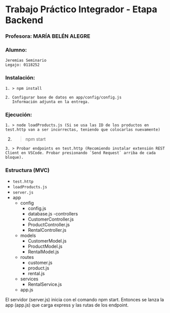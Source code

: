 # Trabajo Práctico Integrador - Etapa Backend
### Profesora: MARÍA BELÉN ALEGRE

### Alumno:
    Jeremias Seminario
    Legajo: 0118252

### Instalación:
~~~
1. > npm install
~~~
~~~
2. Configurar base de datos en app/config/config.js
   Información adjunta en la entrega.
~~~

### Ejecución:
~~~
1. > node loadProducts.js (Si se usa las ID de los productos en test.http van a ser incorrectas, teniendo que colocarlas nuevamente)
~~~
2. > npm start
~~~
3. > Probar endpoints en test.http (Recomiendo instalar extensión REST Client en VSCode. Probar presionando `Send Request` arriba de cada bloque).
~~~

### Estructura (MVC)
- `test.http`
- `loadProducts.js`
- `server.js`
- app
    - config
        - config.js
        - database.js
    -controllers
        - CustomerController.js
        - ProductController.js
        - RentalController.js
    - models
        - CustomerModel.js
        - ProductModel.js
        - RentalModel.js
    - routes
        - customer.js
        - product.js
        - rental.js
    - services
        - RentalService.js
    - app.js

El servidor (server.js) inicia con el comando npm start. Entonces se lanza la app (app.js) que carga express y las rutas de los endpoint.
